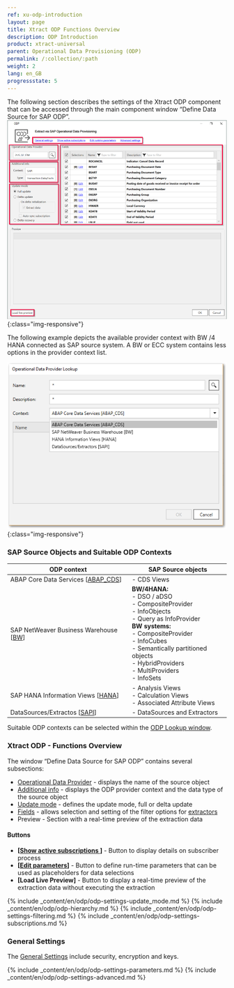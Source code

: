 ```yaml
---
ref: xu-odp-introduction
layout: page
title: Xtract ODP Functions Overview
description: ODP Introduction
product: xtract-universal
parent: Operational Data Provisioning (ODP)
permalink: /:collection/:path
weight: 2
lang: en_GB
progressstate: 5
---
```

The following section describes the settings of the Xtract ODP component that can be accessed through the main component window “Define Data Source for SAP ODP”.
![ODP Component](/img/content/odp/odp_overview.png){:class="img-responsive"}



The following example depicts the available provider context with BW /4 HANA connected as SAP source system.
A BW or ECC system contains less options in the provider context list.

![ODP Provider Context from an BW/4 HANA System](/img/content/odp/odp-component-context-bw.png){:class="img-responsive"}


### SAP Source Objects and Suitable ODP Contexts
 
ODP context | SAP Source objects |
------------ |------------ |
ABAP Core Data Services [[ABAP_CDS](./odp/odp-abap-cds-views)]|- CDS Views |
SAP NetWeaver Business Warehouse [[BW](./odp/odp-bw-infoproviders)] |**BW/4HANA:**<br> - DSO / aDSO<br> - CompositeProvider<br> - InfoObjects <br> - Query as InfoProvider<br> **BW systems:**<br> - CompositeProvider<br> - InfoCubes<br> - Semantically partitioned objects<br> - HybridProviders<br> - MultiProviders<br> - InfoSets |
SAP HANA Information Views [[HANA](./odp/odp-hana-views)] | - Analysis Views<br> - Calculation Views<br> - Associated Attribute Views |
DataSources/Extractos [[SAPI](./odp/odp-extractors)] | - DataSources and Extractors |

Suitable ODP contexts can be selected within the [ODP Lookup window](./odp/odp-extractors#extractor-search).

###  Xtract ODP - Functions Overview
The window “Define Data Source for SAP ODP” contains several subsections:

- [Operational Data Provider](./odp/odp-functions-ov#operational-data-provider) - displays the name of the source object
- [Additional info](./odp/odp-functions-ov#additional-info) - displays the ODP provider context and the data type of the source object
- [Update mode](./odp/odp-functions-ov#update-mode) - defines the update mode, full or delta update
- [Fields](./odp/odp-functions-ov#filtering---dynamic-setting-of-the-selection-filters) - allows selection and setting of the filter options for [extractors](./odp/odp-extractors)
- Preview - Section with a real-time preview of the extraction data

#### Buttons
- **[[Show active subscriptions ](./odp/odp-functions-ov#subscriptions)]** - Button to display details on subscriber process
- **[[Edit parameters](./odp/odp-functions-ov#edit-parameters-)]** - Button to define run-time parameters that can be used as placeholders for data selections
- **[Load Live Preview]** - Button to display a real-time preview of the extraction data without executing the extraction 




{% include _content/en/odp/odp-settings-update_mode.md %} 
{% include _content/en/odp/odp-hierarchy.md %} 
{% include _content/en/odp/odp-settings-filtering.md %}
{% include _content/en/odp/odp-settings-subscriptions.md %}

### General Settings
The [General Settings](../getting-started/general-settings) include security, encryption and keys.

{% include _content/en/odp/odp-settings-parameters.md %}
{% include _content/en/odp/odp-settings-advanced.md %}
